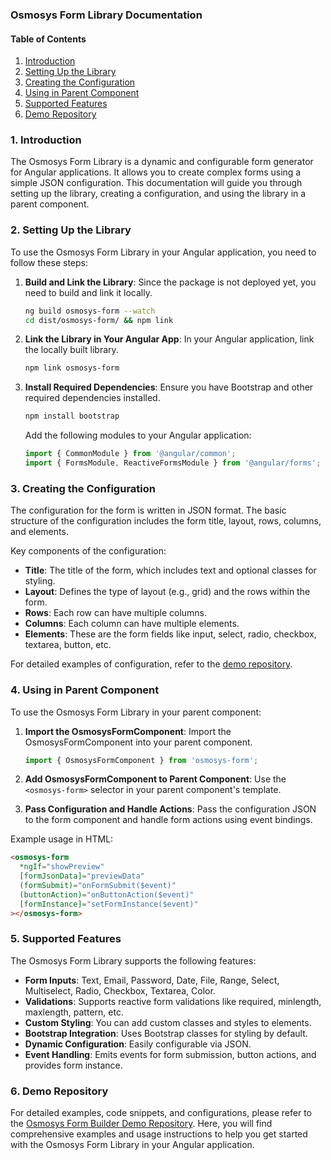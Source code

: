 ### Osmosys Form Library Documentation

#### Table of Contents

1. [Introduction](#introduction)
2. [Setting Up the Library](#setting-up-the-library)
3. [Creating the Configuration](#creating-the-configuration)
4. [Using in Parent Component](#using-in-parent-component)
5. [Supported Features](#supported-features)
6. [Demo Repository](#demo-repository)

### 1. Introduction

The Osmosys Form Library is a dynamic and configurable form generator for Angular applications. It allows you to create complex forms using a simple JSON configuration. This documentation will guide you through setting up the library, creating a configuration, and using the library in a parent component.

### 2. Setting Up the Library

To use the Osmosys Form Library in your Angular application, you need to follow these steps:

1. **Build and Link the Library**:
   Since the package is not deployed yet, you need to build and link it locally.

   ```sh
   ng build osmosys-form --watch
   cd dist/osmosys-form/ && npm link
   ```

2. **Link the Library in Your Angular App**:
   In your Angular application, link the locally built library.

   ```sh
   npm link osmosys-form
   ```

3. **Install Required Dependencies**:
   Ensure you have Bootstrap and other required dependencies installed.

   ```sh
   npm install bootstrap
   ```

   Add the following modules to your Angular application:

   ```typescript
   import { CommonModule } from '@angular/common';
   import { FormsModule, ReactiveFormsModule } from '@angular/forms';
   ```

### 3. Creating the Configuration

The configuration for the form is written in JSON format. The basic structure of the configuration includes the form title, layout, rows, columns, and elements.

Key components of the configuration:

- **Title**: The title of the form, which includes text and optional classes for styling.
- **Layout**: Defines the type of layout (e.g., grid) and the rows within the form.
- **Rows**: Each row can have multiple columns.
- **Columns**: Each column can have multiple elements.
- **Elements**: These are the form fields like input, select, radio, checkbox, textarea, button, etc.

For detailed examples of configuration, refer to the [demo repository](https://github.com/OsmosysSoftware/osmosys-form-builder-demo).

### 4. Using in Parent Component

To use the Osmosys Form Library in your parent component:

1. **Import the OsmosysFormComponent**:
   Import the OsmosysFormComponent into your parent component.

   ```typescript
   import { OsmosysFormComponent } from 'osmosys-form';
   ```

2. **Add OsmosysFormComponent to Parent Component**:
   Use the `<osmosys-form>` selector in your parent component's template.

3. **Pass Configuration and Handle Actions**:
   Pass the configuration JSON to the form component and handle form actions using event bindings.

Example usage in HTML:

```html
<osmosys-form
  *ngIf="showPreview"
  [formJsonData]="previewData"
  (formSubmit)="onFormSubmit($event)"
  (buttonAction)="onButtonAction($event)"
  [formInstance]="setFormInstance($event)"
></osmosys-form>
```

### 5. Supported Features

The Osmosys Form Library supports the following features:

- **Form Inputs**: Text, Email, Password, Date, File, Range, Select, Multiselect, Radio, Checkbox, Textarea, Color.
- **Validations**: Supports reactive form validations like required, minlength, maxlength, pattern, etc.
- **Custom Styling**: You can add custom classes and styles to elements.
- **Bootstrap Integration**: Uses Bootstrap classes for styling by default.
- **Dynamic Configuration**: Easily configurable via JSON.
- **Event Handling**: Emits events for form submission, button actions, and provides form instance.

### 6. Demo Repository

For detailed examples, code snippets, and configurations, please refer to the [Osmosys Form Builder Demo Repository](https://github.com/OsmosysSoftware/osmosys-form-builder-demo). Here, you will find comprehensive examples and usage instructions to help you get started with the Osmosys Form Library in your Angular application.
